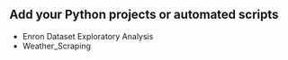 ## Add your Python projects or automated scripts 
- Enron Dataset Exploratory Analysis
- Weather_Scraping